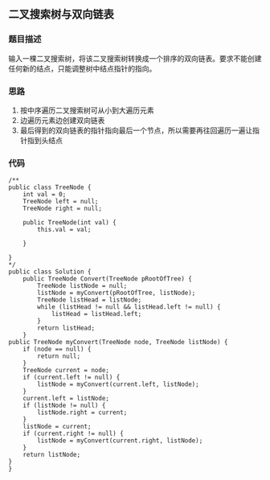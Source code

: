 ## 二叉搜索树与双向链表

### 题目描述
输入一棵二叉搜索树，将该二叉搜索树转换成一个排序的双向链表。要求不能创建任何新的结点，只能调整树中结点指针的指向。

### 思路
1. 按中序遍历二叉搜索树可从小到大遍历元素
2. 边遍历元素边创建双向链表
3. 最后得到的双向链表的指针指向最后一个节点，所以需要再往回遍历一遍让指针指到头结点

### 代码
    /**
    public class TreeNode {
        int val = 0;
        TreeNode left = null;
        TreeNode right = null;
    
        public TreeNode(int val) {
            this.val = val;
    
        }
    
    }
    */
    public class Solution {
        public TreeNode Convert(TreeNode pRootOfTree) {
            TreeNode listNode = null;
            listNode = myConvert(pRootOfTree, listNode);
            TreeNode listHead = listNode;
            while (listHead != null && listHead.left != null) {
            	listHead = listHead.left;
            }
            return listHead;
        }
	public TreeNode myConvert(TreeNode node, TreeNode listNode) {
		if (node == null) {
			return null;
		}
		TreeNode current = node;
		if (current.left != null) {
			listNode = myConvert(current.left, listNode);
		}
		current.left = listNode;
		if (listNode != null) {
			listNode.right = current;
		}
		listNode = current;
		if (current.right != null) {
			listNode = myConvert(current.right, listNode);
		}
		return listNode;
	}
    }

